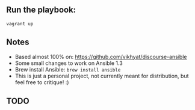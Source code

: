 Run the playbook:
----------------

`vagrant up`

Notes
-----

* Based almost 100% on: https://github.com/vikhyat/discourse-ansible
* Some small changes to work on Ansible 1.3
* Brew install Ansible: `brew install ansible`
* This is just a personal project, not currently meant for distribution, but feel free to critique! :)

TODO
----
